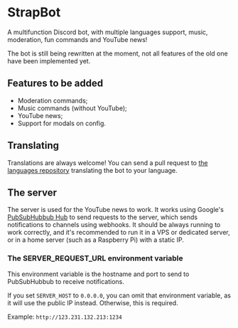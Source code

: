 # StrapBot
A multifunction Discord bot, with multiple languages support, music, moderation, fun commands and YouTube news!

The bot is still being rewritten at the moment, not all features of the old one have been implemented yet.

## Features to be added
- Moderation commands;
- Music commands (without YouTube);
- YouTube news;
- Support for modals on config.

## Translating
Translations are always welcome!
You can send a pull request to [the languages repository](https://github.com/StrapBot/langs.git) translating the bot to your language.

## The server
The server is used for the YouTube news to work. It works using Google's [PubSubHubbub Hub](https://pubsubhubbub.appspot.com) to send requests to the server, which sends notifications to channels using webhooks.
It should be always running to work correctly, and it's recommended to run it in a VPS or dedicated server, or in a home server (such as a Raspberry Pi) with a static IP.

### The SERVER_REQUEST_URL environment variable
This environment variable is the hostname and port to send to PubSubHubbub to receive notifications.

If you set `SERVER_HOST` to `0.0.0.0`, you can omit that environment variable, as it will use the public IP instead. Otherwise, this is required.

Example: `http://123.231.132.213:1234`